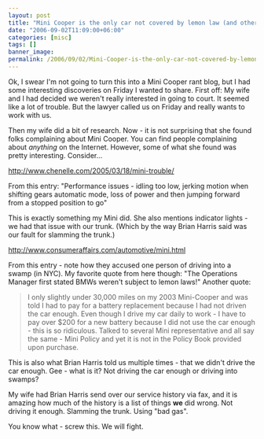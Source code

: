 ```yaml
---
layout: post
title: "Mini Cooper is the only car not covered by lemon law (and other fun facts)"
date: "2006-09-02T11:09:00+06:00"
categories: [misc]
tags: []
banner_image: 
permalink: /2006/09/02/Mini-Cooper-is-the-only-car-not-covered-by-lemon-law-and-other-fun-facts
---
```


Ok, I swear I'm not going to turn this into a Mini Cooper rant blog, but I had some interesting discoveries on Friday I wanted to share. First off: My wife and I had decided we weren't really interested in going to court. It seemed like a lot of trouble. But the lawyer called us on Friday and really wants to work with us.

Then my wife did a bit of research. Now - it is not surprising that she found folks complaining about Mini Cooper. You can find people complaining about <i>anything</i> on the Internet. However, some of what she found was pretty interesting. Consider...

<a href="http://www.chenelle.com/2005/03/18/mini-trouble/">http://www.chenelle.com/2005/03/18/mini-trouble/</a>

From this entry: "Performance issues - idling too low, jerking motion when shifting gears automatic mode, loss of power and then jumping forward from a stopped position to go"

This is exactly something my Mini did. She also mentions indicator lights - we had that issue with our trunk. (Which by the way Brian Harris said was our fault for slamming the trunk.) 

<a href="http://www.consumeraffairs.com/automotive/mini.html">http://www.consumeraffairs.com/automotive/mini.html</a>

From this entry - note how they accused one person of driving into a swamp (in NYC). My favorite quote from here though: "The Operations Manager first stated BMWs weren't subject to lemon laws!" Another quote:

<blockquote>
I only slightly under 30,000 miles on my 2003 Mini-Cooper and was told I had to pay for a battery replacement because I had not driven the car enough. Even though I drive my car daily to work - I have to pay over $200 for a new battery because I did not use the car enough - this is so ridiculous. Talked to several Mini representative and all say the same - Mini Policy and yet it is not in the Policy Book provided upon purchase.
</blockquote>

This is also what Brian Harris told us multiple times - that we didn't drive the car enough. Gee - what is it? Not driving the car enough or driving into swamps?

My wife had Brian Harris send over our service history via fax, and it is amazing how much of the history is a list of things <b>we</b> did wrong. Not driving it enough. Slamming the trunk. Using "bad gas".

You know what - screw this. We will fight.
